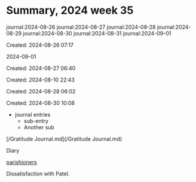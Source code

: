 # Summary, 2024 week 35

journal:2024-08-26
journal:2024-08-27
journal:2024-08-28
journal:2024-08-29
journal:2024-08-30
journal:2024-08-31
journal:2024-09-01

Created: 2024-08-26 07:17

2024-09-01

Created: 2024-08-27 06:40

Created: 2024-08-10 22:43

Created: 2024-08-28 06:02

Created: 2024-08-30 10:08
* journal entries
    * sub-entry
    * Another sub

[/Gratitude Journal.md](/Gratitude Journal.md)

Diary 

[parishioners](parishioners.md)

Dissatisfaction with Patel.
